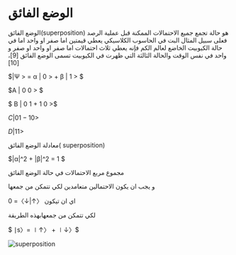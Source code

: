# الوضع الفائق 

الوضع الفائق(superposition) هو حالة تجمع جميع الاحتمالات الممكنة قبل عملية الرصد فعلى سبيل المثال البت في الحاسوب الكلاسيكي يعطي قيمتين اما صفر او واحد اما في حالة الكيوبيت الخاضع لعالم الكم فإنه يعطي ثلاث احتمالات اما صفر او واحد او صفر و واحد في نفس الوقت والحالة الثالثة التي ظهرت في الكيوبيت تسمى الوضع الفائق
[9]، [10]

$|Ψ > = α | 0 > + β | 1 > $ 

$A | 0 0 > $

$ B | 0 1 + 1 0 >$

$C | 0 1 - 1 0 >$

$D | 1 1 >$



معادلة الوضع الفائق( superposition)

$|α|^2 + |β|^2 = 1 $



مجموع مربع الاحتمالات في حالة الوضع الفائق

و يجب ان يكون الاحتمالين متعامدين لكي تتمكن من جمعها 

اي ان تيكون 
〈↑|↓〉= 0 

  لكي تتمكن من جمعهابهذه الطريقة  

$ ∣s〉= ∣↑〉 + ∣↓〉$

![superposition](~/images/superposition.gif) 


